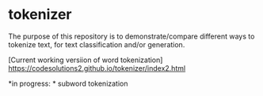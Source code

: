 # tokenizer

The purpose of this repository is to demonstrate/compare different ways to tokenize text, for text classification and/or generation.

[Current working versiion of word tokenization] https://codesolutions2.github.io/tokenizer/index2.html


*in progress: * subword tokenization 
